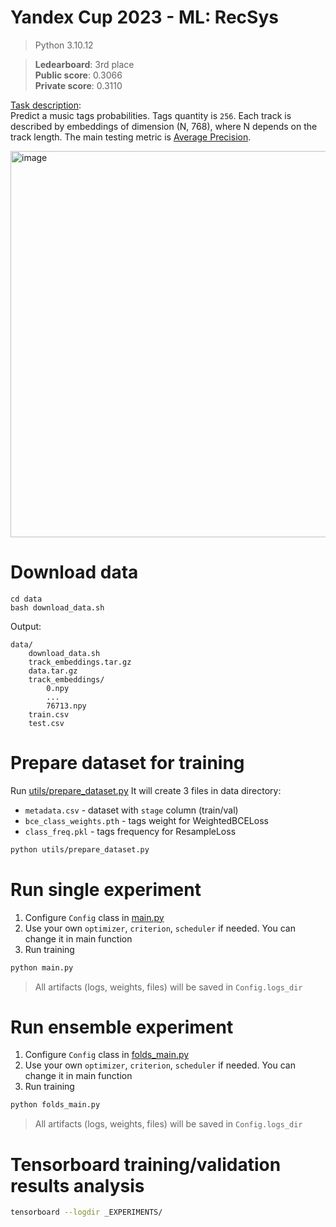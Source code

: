 # Yandex Cup 2023 - ML: RecSys
> Python 3.10.12

> **Ledearboard**: 3rd place \
**Public score**: 0.3066	\
**Private score**: 0.3110

[Task description](https://contest.yandex.com/contest/54251/problems/ ): \
Predict a music tags probabilities. Tags quantity is `256`.
Each track is described by embeddings of dimension (N, 768), where N depends on the track length.
The main testing metric is [Average Precision](https://scikit-learn.org/stable/modules/generated/sklearn.metrics.average_precision_score.html).

<img width="618" alt="image" src="https://github.com/traptrip/yandex_cup_ml_2023/recsys/assets/leaderboard.png">



# Download data 
```
cd data
bash download_data.sh
```
Output: 
```text
data/
    download_data.sh
    track_embeddings.tar.gz
    data.tar.gz
    track_embeddings/
        0.npy
        ...
        76713.npy
    train.csv
    test.csv
```

# Prepare dataset for training
Run [utils/prepare_dataset.py](utils/prepare_dataset.py)
It will create 3 files in data directory: 
- `metadata.csv`           - dataset with `stage` column (train/val)
- `bce_class_weights.pth`  - tags weight for WeightedBCELoss
- `class_freq.pkl`         - tags frequency for ResampleLoss
```bash
python utils/prepare_dataset.py
```

# Run single experiment
1. Configure `Config` class in [main.py](./main.py)
2. Use your own `optimizer`, `criterion`, `scheduler` if needed. You can change it in main function
3. Run training
```bash
python main.py
```

> All artifacts (logs, weights, files) will be saved in `Config.logs_dir`

# Run ensemble experiment
1. Configure `Config` class in [folds_main.py](./folds_main.py)
2. Use your own `optimizer`, `criterion`, `scheduler` if needed. You can change it in main function
3. Run training
```bash
python folds_main.py
```

> All artifacts (logs, weights, files) will be saved in `Config.logs_dir`

# Tensorboard training/validation results analysis
```bash
tensorboard --logdir _EXPERIMENTS/
```
